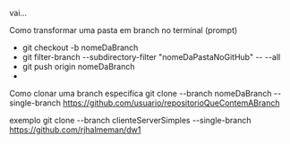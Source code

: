 vai...

Como transformar uma pasta em branch
no terminal (prompt)
 - git checkout -b nomeDaBranch
 - git filter-branch --subdirectory-filter "nomeDaPastaNoGitHub" -- --all
 - git push origin nomeDaBranch
 - 




Como clonar uma branch específica
git clone --branch nomeDaBranch --single-branch https://github.com/usuario/repositorioQueContemABranch

exemplo
git clone --branch clienteServerSimples --single-branch https://github.com/rjhalmeman/dw1
